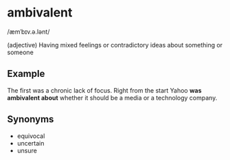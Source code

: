 # ambivalent

 /æmˈbɪv.ə.lənt/

 (adjective) Having mixed feelings or contradictory ideas about something or someone

## Example

The first was a chronic lack of focus. Right from the start Yahoo **was ambivalent about** whether it should be a media or a technology company.

## Synonyms 

+ equivocal 
+ uncertain
+ unsure
  
